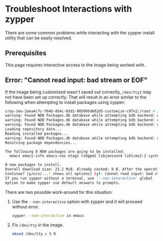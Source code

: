 # Troubleshoot Interactions with zypper

There are some common problems while interacting with the zypper install utility that can be easily resolved.

## Prerequisites

This page requires interactive access to the image being worked with. 

## Error: "Cannot read input: bad stream or EOF"

If the image being customized wasn't saved out correctly, `/dev/tty1` may not have been set up
correctly. That will result in an error similar to the following when attempting to install
packages using zypper:

```bash
cray-ims-2aea4c7c-f64b-454c-93d1-905095d602d5-customize-c97n2:/root # zypper in emacs
warning: Found NDB Packages.db database while attempting bdb backend: using ndb backend.
warning: Found NDB Packages.db database while attempting bdb backend: using ndb backend.
warning: Found NDB Packages.db database while attempting bdb backend: using ndb backend.
Loading repository data...
Reading installed packages...
warning: Found NDB Packages.db database while attempting bdb backend: using ndb backend.
Resolving package dependencies...

The following 8 NEW packages are going to be installed:
  emacs emacs-info emacs-nox etags libgpm2 libjansson4 liblcms2-2 system-user-games

8 new packages to install.
Overall download size: 23.2 MiB. Already cached: 0 B. After the operation, additional 91.9 MiB will be used.
Continue? [y/n/v/...? shows all options] (y): Cannot read input: bad stream or EOF.
If you run zypper without a terminal, use '--non-interactive' global
option to make zypper use default answers to prompts.
```

There are two possible work-around for this situation:

1. Use the `--non-interactive` option with zypper and it will proceed without error.

    ```bash
    zypper --non-interactive in emacs
    ```

1. Fix `/dev/tty` in the image.

    ```bash
    mknod /dev/tty c 5 0
    ```
